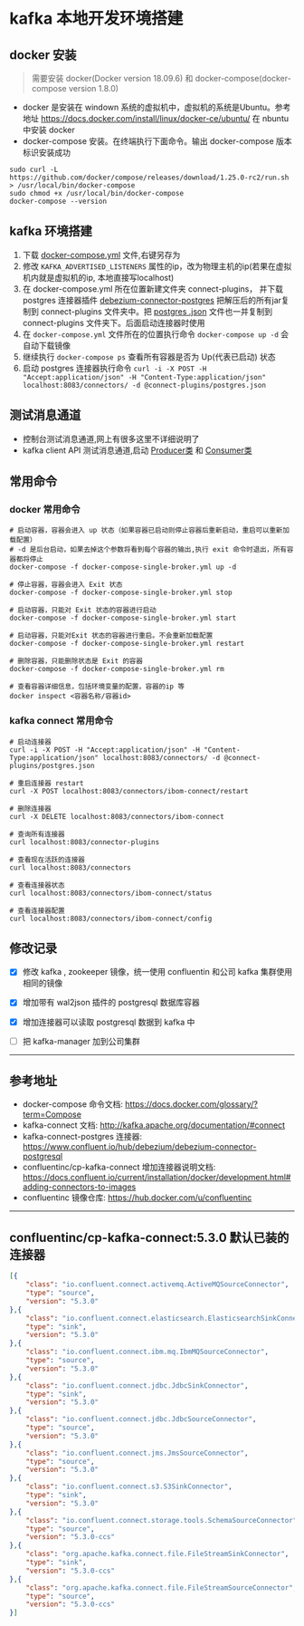 # kafka 本地开发环境搭建

## docker 安装
> 需要安装 docker(Docker version 18.09.6) 和 docker-compose(docker-compose version 1.8.0)

- docker 是安装在 windown 系统的虚拟机中，虚拟机的系统是Ubuntu。参考地址 https://docs.docker.com/install/linux/docker-ce/ubuntu/ 在 nbuntu 中安装 docker
- docker-compose 安装。在终端执行下面命令。输出 docker-compose 版本标识安装成功

```shell
sudo curl -L https://github.com/docker/compose/releases/download/1.25.0-rc2/run.sh > /usr/local/bin/docker-compose
sudo chmod +x /usr/local/bin/docker-compose
docker-compose --version
```

## kafka 环境搭建

1. 下载 [docker-compose.yml](https://raw.githubusercontent.com/yupengj/kafka-examples/master/docker-compose.yml) 文件,右键另存为
2. 修改 `KAFKA_ADVERTISED_LISTENERS` 属性的ip，改为物理主机的ip(若果在虚拟机内就是虚拟机的ip, 本地直接写localhost)
3. 在 docker-compose.yml 所在位置新建文件夹 connect-plugins， 并下载 postgres 连接器插件 [debezium-connector-postgres](https://github.com/yupengj/kafka-examples/raw/master/connect-plugins/debezium-connector-postgres-0.9.5.Final-plugin.tar.gz) 把解压后的所有jar复制到 connect-plugins 文件夹中。把 [postgres
.json](/connect-plugins/postgres.json)
文件也一并复制到 connect-plugins 文件夹下。后面启动连接器时使用
4. 在 `docker-compose.yml` 文件所在的位置执行命令 `docker-compose up -d` 会自动下载镜像
5. 继续执行 `docker-compose ps` 查看所有容器是否为 Up(代表已启动) 状态
6. 启动 postgres 连接器执行命令 `curl -i -X POST -H "Accept:application/json" -H "Content-Type:application/json" localhost:8083/connectors/ -d @connect-plugins/postgres.json`

## 测试消息通道

- 控制台测试消息通道,网上有很多这里不详细说明了
- kafka client API 测试消息通道,启动 [Producer类](/src/main/java/org/jiangyp/kafka/Producer.java) 和 [Consumer类](/src/main/java/org/jiangyp/kafka/Consumer.java)

## 常用命令

### docker 常用命令

```sbtshell
# 启动容器，容器会进入 up 状态（如果容器已启动则停止容器后重新启动，重启可以重新加载配置）
# -d 是后台启动，如果去掉这个参数将看到每个容器的输出,执行 exit 命令时退出，所有容器都将停止
docker-compose -f docker-compose-single-broker.yml up -d 

# 停止容器，容器会进入 Exit 状态
docker-compose -f docker-compose-single-broker.yml stop 

# 启动容器，只能对 Exit 状态的容器进行启动
docker-compose -f docker-compose-single-broker.yml start 

# 启动容器，只能对Exit 状态的容器进行重启。不会重新加载配置
docker-compose -f docker-compose-single-broker.yml restart

# 删除容器，只能删除状态是 Exit 的容器
docker-compose -f docker-compose-single-broker.yml rm 

# 查看容器详细信息，包括环境变量的配置，容器的ip 等 
docker inspect <容器名称/容器id>

```

### kafka connect 常用命令
```sbtshell
# 启动连接器
curl -i -X POST -H "Accept:application/json" -H "Content-Type:application/json" localhost:8083/connectors/ -d @connect-plugins/postgres.json

# 重启连接器 restart
curl -X POST localhost:8083/connectors/ibom-connect/restart

# 删除连接器
curl -X DELETE localhost:8083/connectors/ibom-connect

# 查询所有连接器
curl localhost:8083/connector-plugins

# 查看现在活跃的连接器
curl localhost:8083/connectors

# 查看连接器状态
curl localhost:8083/connectors/ibom-connect/status

# 查看连接器配置
curl localhost:8083/connectors/ibom-connect/config
```

## 修改记录
- [x] 修改 kafka , zookeeper 镜像，统一使用 confluentin 和公司 kafka 集群使用相同的镜像
- [x] 增加带有 wal2json 插件的 postgresql 数据库容器
- [x] 增加连接器可以读取 postgresql 数据到 kafka 中
- [ ] 把 kafka-manager 加到公司集群


----

## 参考地址
- docker-compose 命令文档: https://docs.docker.com/glossary/?term=Compose
- kafka-connect 文档: http://kafka.apache.org/documentation/#connect
- kafka-connect-postgres 连接器: https://www.confluent.io/hub/debezium/debezium-connector-postgresql
- confluentinc/cp-kafka-connect 增加连接器说明文档: https://docs.confluent.io/current/installation/docker/development.html#adding-connectors-to-images
- confluentinc 镜像仓库: https://hub.docker.com/u/confluentinc

----

## confluentinc/cp-kafka-connect:5.3.0 默认已装的连接器
```json
[{
    "class": "io.confluent.connect.activemq.ActiveMQSourceConnector", 
    "type": "source", 
    "version": "5.3.0"
},{
    "class": "io.confluent.connect.elasticsearch.ElasticsearchSinkConnector", 
    "type": "sink", 
    "version": "5.3.0"
},{
    "class": "io.confluent.connect.ibm.mq.IbmMQSourceConnector", 
    "type": "source", 
    "version": "5.3.0"
},{
    "class": "io.confluent.connect.jdbc.JdbcSinkConnector", 
    "type": "sink", 
    "version": "5.3.0"
},{
    "class": "io.confluent.connect.jdbc.JdbcSourceConnector", 
    "type": "source", 
    "version": "5.3.0"
},{
    "class": "io.confluent.connect.jms.JmsSourceConnector", 
    "type": "source", 
    "version": "5.3.0"
},{
    "class": "io.confluent.connect.s3.S3SinkConnector", 
    "type": "sink", 
    "version": "5.3.0"
},{
    "class": "io.confluent.connect.storage.tools.SchemaSourceConnector", 
    "type": "source", 
    "version": "5.3.0-ccs"
},{
    "class": "org.apache.kafka.connect.file.FileStreamSinkConnector", 
    "type": "sink", 
    "version": "5.3.0-ccs"
},{
    "class": "org.apache.kafka.connect.file.FileStreamSourceConnector", 
    "type": "source", 
    "version": "5.3.0-ccs"
}]
```